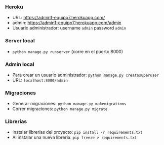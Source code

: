 ### Heroku
- URL: https://admin1-equipo7.herokuapp.com/
- admin: https://admin1-equipo7.herokuapp.com/admin
- Usuario administrador: username `admin` password `admin`


### Server local
- `python manage.py runserver` (corre en el puerto 8000)


### Admin local
- Para crear un usuario administrador: `python manage.py createsuperuser`
- URL: `localhost:8000/admin`


### Migraciones

- Generar migraciones: `python manage.py makemigrations`
- Correr migraciones: `python manage.py migrate`


### Librerías

- Instalar librerías del proyecto: `pip install -r requirements.txt`
- Al instalar una nueva librería: `pip freeze > requirements.txt`